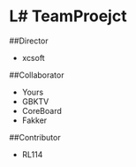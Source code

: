 # L# TeamProejct
##Director
+ xcsoft

##Collaborator
+ Yours
+ GBKTV
+ CoreBoard
+ Fakker

##Contributor
+ RL114
